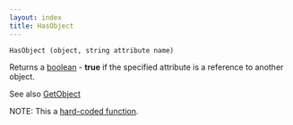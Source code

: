 ```yaml
---
layout: index
title: HasObject
---
```


    HasObject (object, string attribute name)

Returns a [boolean](../types/boolean.html) - **true** if the specified attribute is a reference to another object.

See also [GetObject](getobject.html)

NOTE: This a [hard-coded function](hardcoded.html).
